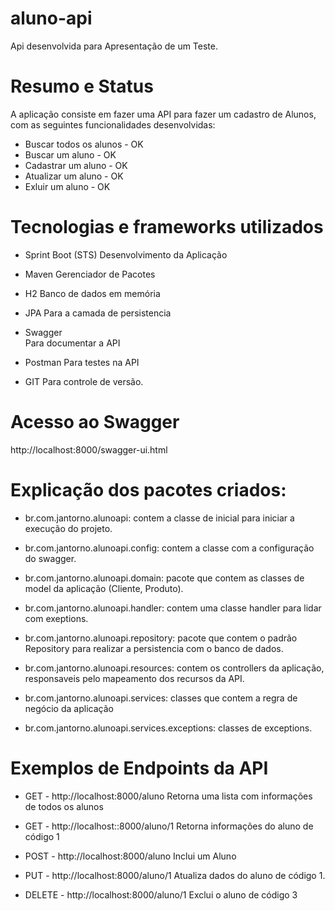 # aluno-api 
Api desenvolvida para Apresentação de um Teste.

# Resumo e Status 
A aplicação consiste em fazer uma API para fazer um cadastro de Alunos,
com as seguintes funcionalidades desenvolvidas:

- Buscar todos os alunos - OK
- Buscar um aluno - OK
- Cadastrar um aluno - OK
- Atualizar um aluno - OK
- Exluir um aluno - OK

# Tecnologias e frameworks utilizados

- Sprint Boot (STS)
  Desenvolvimento da Aplicação

- Maven
  Gerenciador de Pacotes

- H2 
  Banco de dados em memória

- JPA 
  Para a camada de persistencia

- Swagger  
  Para documentar a API

- Postman
  Para testes na API
 
- GIT
  Para controle de versão.

# Acesso ao Swagger
  http://localhost:8000/swagger-ui.html

# Explicação dos pacotes criados:

- br.com.jantorno.alunoapi:
  contem a classe de inicial para iniciar a execução do projeto.

- br.com.jantorno.alunoapi.config:
  contem a classe com a configuração do swagger.

- br.com.jantorno.alunoapi.domain:
  pacote que contem as classes de model da aplicação (Cliente, Produto).
 
- br.com.jantorno.alunoapi.handler:
  contem uma classe handler para lidar com exeptions.

- br.com.jantorno.alunoapi.repository:
  pacote que contem o padrão Repository para realizar a persistencia com o banco de dados.

- br.com.jantorno.alunoapi.resources:
  contem os controllers da aplicação, responsaveis pelo mapeamento dos recursos da API.

- br.com.jantorno.alunoapi.services:
  classes que contem a regra de negócio da aplicação

- br.com.jantorno.alunoapi.services.exceptions:
  classes de exceptions.

# Exemplos de Endpoints da API

- GET - http://localhost:8000/aluno
  Retorna uma lista com informações de todos os alunos

- GET - http://localhost::8000/aluno/1
  Retorna informações do aluno de código 1

- POST - http://localhost:8000/aluno
  Inclui um Aluno

- PUT - http://localhost:8000/aluno/1
  Atualiza dados do aluno de código 1.

- DELETE - http://localhost:8000/aluno/1
  Exclui o aluno de código 3
